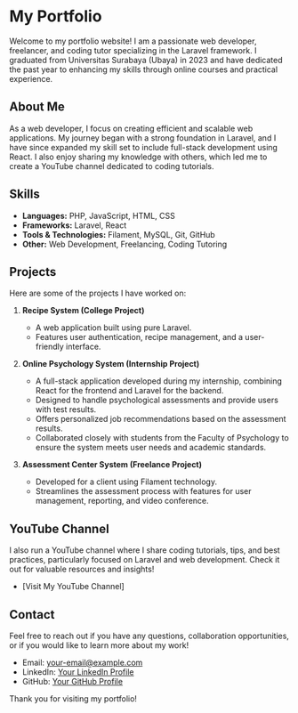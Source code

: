 # My Portfolio

Welcome to my portfolio website! I am a passionate web developer, freelancer, and coding tutor specializing in the Laravel framework. I graduated from Universitas Surabaya (Ubaya) in 2023 and have dedicated the past year to enhancing my skills through online courses and practical experience.

## About Me

As a web developer, I focus on creating efficient and scalable web applications. My journey began with a strong foundation in Laravel, and I have since expanded my skill set to include full-stack development using React. I also enjoy sharing my knowledge with others, which led me to create a YouTube channel dedicated to coding tutorials.

## Skills

- **Languages:** PHP, JavaScript, HTML, CSS
- **Frameworks:** Laravel, React
- **Tools & Technologies:** Filament, MySQL, Git, GitHub
- **Other:** Web Development, Freelancing, Coding Tutoring

## Projects

Here are some of the projects I have worked on:

1. **Recipe System (College Project)**
   - A web application built using pure Laravel.
   - Features user authentication, recipe management, and a user-friendly interface.
   
2. **Online Psychology System (Internship Project)**
   - A full-stack application developed during my internship, combining React for the frontend and Laravel for the backend.
   - Designed to handle psychological assessments and provide users with test results.
   - Offers personalized job recommendations based on the assessment results.
   - Collaborated closely with students from the Faculty of Psychology to ensure the system meets user needs and academic standards.
   
3. **Assessment Center System (Freelance Project)**
   - Developed for a client using Filament technology.
   - Streamlines the assessment process with features for user management, reporting, and video conference.

## YouTube Channel

I also run a YouTube channel where I share coding tutorials, tips, and best practices, particularly focused on Laravel and web development. Check it out for valuable resources and insights!

- [Visit My YouTube Channel]

## Contact

Feel free to reach out if you have any questions, collaboration opportunities, or if you would like to learn more about my work!

- Email: [your-email@example.com](mailto:patrickliem30@gmail.com)
- LinkedIn: [Your LinkedIn Profile](#)
- GitHub: [Your GitHub Profile](https://github.com/patricklime30)

Thank you for visiting my portfolio!
